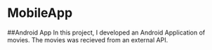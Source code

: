 # MobileApp

##Android App
In this project, I developed an Android Application of movies.
The movies was recieved from an external API.
